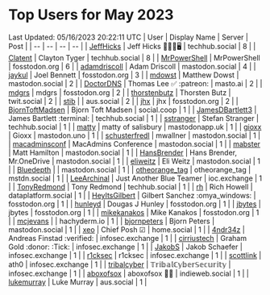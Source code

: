 # Top Users for May 2023
Last Updated: 05/16/2023 20:22:11 UTC
| User | Display Name | Server | Post |
| -- | -- | -- | -- |
| [JeffHicks](https://techhub.social/@JeffHicks) | Jeff Hicks 🐶🎼🍷🖥️ | techhub.social | 8 |
| [Clatent](https://techhub.social/@Clatent) | Clayton Tyger | techhub.social | 8 |
| [MrPowerShell](https://fosstodon.org/@MrPowerShell) | MrPowerShell | fosstodon.org | 6 |
| [adamdriscoll](https://mastodon.social/@adamdriscoll) | Adam Driscoll | mastodon.social | 4 |
| [jaykul](https://fosstodon.org/@jaykul) | Joel Bennett | fosstodon.org | 3 |
| [mdowst](https://mastodon.social/@mdowst) | Matthew Dowst | mastodon.social | 2 |
| [DoctorDNS](https://masto.ai/@DoctorDNS) | Thomas Lee ✅ :patreon: | masto.ai | 2 |
| [mdgrs](https://fosstodon.org/@mdgrs) | mdgrs | fosstodon.org | 2 |
| [thorstenbutz](https://twit.social/@thorstenbutz) | Thorsten Butz | twit.social | 2 |
| [stib](https://aus.social/@stib) |  | aus.social | 2 |
| [jhx](https://fosstodon.org/@jhx) | jhx | fosstodon.org | 2 |
| [BjornToftMadsen](https://social.coop/@BjornToftMadsen) | Bjorn Toft Madsen | social.coop | 1 |
| [JamesDBartlett3](https://techhub.social/@JamesDBartlett3) | James Bartlett :terminal: | techhub.social | 1 |
| [sstranger](https://techhub.social/@sstranger) | Stefan Stranger | techhub.social | 1 |
| [matty](https://mastodonapp.uk/@matty) | matty of salisbury | mastodonapp.uk | 1 |
| [gioxx](https://mastodon.uno/@gioxx) | Gioxx | mastodon.uno | 1 |
| [schusterfredl](https://mastodon.social/@schusterfredl) | mwallner | mastodon.social | 1 |
| [macadminsconf](https://mastodon.social/@macadminsconf) | MacAdmins Conference | mastodon.social | 1 |
| [mabster](https://mastodon.social/@mabster) | Matt Hamilton | mastodon.social | 1 |
| [HansBrender](https://mastodon.social/@HansBrender) | Hans Brender, Mr.OneDrive | mastodon.social | 1 |
| [eliweitz](https://mastodon.social/@eliweitz) | Eli Weitz | mastodon.social | 1 |
| [Bluedepth](https://mastodon.social/@Bluedepth) |  | mastodon.social | 1 |
| [otheorange_tag](https://mstdn.social/@otheorange_tag) | otheorange_tag | mstdn.social | 1 |
| [LeeArchinal](https://ioc.exchange/@LeeArchinal) | Just Another Blue Teamer | ioc.exchange | 1 |
| [TonyRedmond](https://techhub.social/@TonyRedmond) | Tony Redmond | techhub.social | 1 |
| [rh](https://dataplatform.social/@rh) | Rich Howell | dataplatform.social | 1 |
| [HeyItsGilbert](https://fosstodon.org/@HeyItsGilbert) | Gilbert Sanchez :omya_windows: | fosstodon.org | 1 |
| [hunleyd](https://fosstodon.org/@hunleyd) | Dougas J Hunley | fosstodon.org | 1 |
| [jbytes](https://fosstodon.org/@jbytes) | jbytes | fosstodon.org | 1 |
| [mikekanakos](https://fosstodon.org/@mikekanakos) | Mike Kanakos | fosstodon.org | 1 |
| [mcjevans](https://hachyderm.io/@mcjevans) |  | hachyderm.io | 1 |
| [bjornpeters](https://mastodon.social/@bjornpeters) | Bjorn Peters | mastodon.social | 1 |
| [xeo](https://home.social/@xeo) | Chief Posh ☑ | home.social | 1 |
| [4ndr34z](https://infosec.exchange/@4ndr34z) | Andreas Finstad :verified: | infosec.exchange | 1 |
| [cirriustech](https://infosec.exchange/@cirriustech) | Graham Gold :donor: :Tick: | infosec.exchange | 1 |
| [JakobS](https://infosec.exchange/@JakobS) | Jakob Schaefer | infosec.exchange | 1 |
| [r1cksec](https://infosec.exchange/@r1cksec) | r1cksec | infosec.exchange | 1 |
| [scottlink](https://infosec.exchange/@scottlink) | ath0 | infosec.exchange | 1 |
| [tribalcyber](https://infosec.exchange/@tribalcyber) | 𝕋𝕣𝕚𝕓𝕒𝕝ℂ𝕪𝕓𝕖𝕣𝕊𝕖𝕔𝕦𝕣𝕚𝕥𝕪 | infosec.exchange | 1 |
| [aboxofsox](https://indieweb.social/@aboxofsox) | aboxofsox 🧙🏼 | indieweb.social | 1 |
| [lukemurray](https://aus.social/@lukemurray) | Luke Murray | aus.social | 1 |
